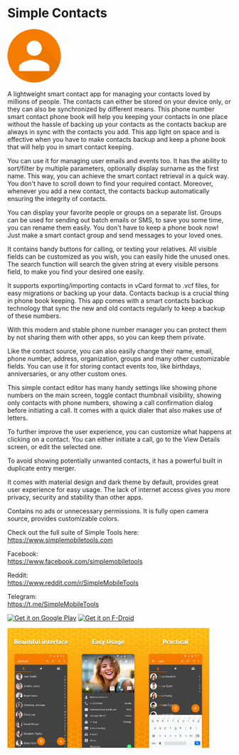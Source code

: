# Simple Contacts
<img alt="Logo" src="graphics/icon.png" width="120" />

A lightweight smart contact app for managing your contacts loved by millions of people. The contacts can either be stored on your device only, or they can also be synchronized by different means. This phone number smart contact phone book will help you keeping your contacts in one place without the hassle of backing up your contacts as the contacts backup are always in sync with the contacts you add. This app light on space and is effective when you have to make contacts backup and keep a phone book that will help you in smart contact keeping.

You can use it for managing user emails and events too. It has the ability to sort/filter by multiple parameters, optionally display surname as the first name. This way, you can achieve the smart contact retrieval in a quick way. You don't have to scroll down to find your required contact. Moreover, whenever you add a new contact, the contacts backup automatically ensuring the integrity of contacts. 

You can display your favorite people or groups on a separate list. Groups can be used for sending out batch emails or SMS, to save you some time, you can rename them easily. You don't have to keep a phone book now! Just make a smart contact group and send messages to your loved ones.

It contains handy buttons for calling, or texting your relatives. All visible fields can be customized as you wish, you can easily hide the unused ones. The search function will search the given string at every visible persons field, to make you find your desired one easily.

It supports exporting/importing contacts in vCard format to .vcf files, for easy migrations or backing up your data. Contacts backup is a crucial thing in phone book keeping. This app comes with a smart contacts backup technology that sync the new and old contacts regularly to keep a backup of these numbers.

With this modern and stable phone number manager you can protect them by not sharing them with other apps, so you can keep them private.

Like the contact source, you can also easily change their name, email, phone number, address, organization, groups and many other customizable fields. You can use it for storing contact events too, like birthdays, anniversaries, or any other custom ones.

This simple contact editor has many handy settings like showing phone numbers on the main screen, toggle contact thumbnail visibility, showing only contacts with phone numbers, showing a call confirmation dialog before initiating a call. It comes with a quick dialer that also makes use of letters.

To further improve the user experience, you can customize what happens at clicking on a contact. You can either initiate a call, go to the View Details screen, or edit the selected one.

To avoid showing potentially unwanted contacts, it has a powerful built in duplicate entry merger.

It comes with material design and dark theme by default, provides great user experience for easy usage. The lack of internet access gives you more privacy, security and stability than other apps.

Contains no ads or unnecessary permissions. It is fully open camera source, provides customizable colors.

Check out the full suite of Simple Tools here:  
https://www.simplemobiletools.com

Facebook:  
https://www.facebook.com/simplemobiletools

Reddit:  
https://www.reddit.com/r/SimpleMobileTools

Telegram:  
https://t.me/SimpleMobileTools

<a href='https://play.google.com/store/apps/details?id=com.simplemobiletools.contacts.pro'><img src='https://simplemobiletools.com/images/button-google-play.svg' alt='Get it on Google Play' height='45' /></a>
<a href='https://f-droid.org/packages/com.simplemobiletools.contacts.pro'><img src='https://simplemobiletools.com/images/button-f-droid.png' alt='Get it on F-Droid' height='45' /></a>

<div style="display:flex;">
<img alt="App image" src="fastlane/metadata/android/en-US/images/phoneScreenshots/1_en-US.jpeg" width="30%">
<img alt="App image" src="fastlane/metadata/android/en-US/images/phoneScreenshots/2_en-US.jpeg" width="30%">
<img alt="App image" src="fastlane/metadata/android/en-US/images/phoneScreenshots/3_en-US.jpeg" width="30%">
</div>
